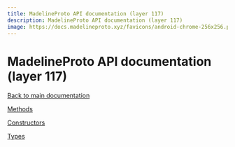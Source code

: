 ```yaml
---
title: MadelineProto API documentation (layer 117)
description: MadelineProto API documentation (layer 117)
image: https://docs.madelineproto.xyz/favicons/android-chrome-256x256.png
---
```

# MadelineProto API documentation (layer 117)

[Back to main documentation](..)  


[Methods](methods/)

[Constructors](constructors/)

[Types](types/)
